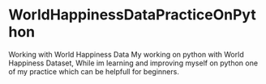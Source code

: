 # WorldHappinessDataPracticeOnPython
Working with World Happiness Data
My working on python with World Happiness Dataset,
While im learning and improving myself on python one of my practice which can be helpfull for beginners.
